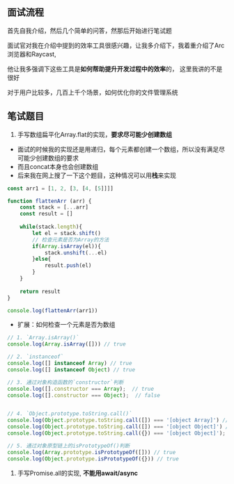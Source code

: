 ## 面试流程

首先自我介绍，然后几个简单的问答，然那后开始进行笔试题

面试官对我在介绍中提到的效率工具很感兴趣，让我多介绍下，我着重介绍了Arc浏览器和Raycast,

他让我多强调下这些工具是**如何帮助提升开发过程中的效率**的， 这里我讲的不是很好

对于用户比较多，几百上千个场景，如何优化你的文件管理系统

## 笔试题目
1. 手写数组扁平化Array.flat的实现，**要求尽可能少创建数组**
- 面试的时候我的实现还是用递归，每个元素都创建一个数组，所以没有满足尽可能少创建数组的要求
- 而且concat本身也会创建数组
- 后来我在网上搜了一下这个题目，这种情况可以用**栈**来实现
```js
const arr1 = [1, 2, [3, [4, [5]]]]

function flattenArr (arr) {
    const stack = [...arr]
    const result = []
    
    while(stack.length){
        let el = stack.shift()
        // 检查元素是否为Array的方法
        if(Array.isArray(el)){
            stack.unshift(...el)
        }else{
            result.push(el)
        }
    }
    
    return result
}

console.log(flattenArr(arr1))
```
- 扩展：如何检查一个元素是否为数组
```js
// 1. `Array.isArray()`
console.log(Array.isArray([])) // true

// 2. `instanceof`
console.log([] instanceof Array) // true
console.log([] instanceof Object) // true

// 3. 通过对象构造函数的`constructor`判断
console.log([].constructor === Array);  // true
console.log([].constructor === Object);  // false


// 4. `Object.prototype.toString.call()`
console.log(Object.prototype.toString.call([]) === '[object Array]') // true
console.log(Object.prototype.toString.call([]) === '[object Object]') // false
console.log(Object.prototype.toString.call({}) === '[object Object]'); // true

// 5. 通过对象原型链上的isPrototypeOf()判断
console.log(Array.prototype.isPrototypeOf([])) // true
console.log(Object.prototype.isPrototypeOf({})) // true
```


1. 手写Promise.all的实现, **不能用await/async**



